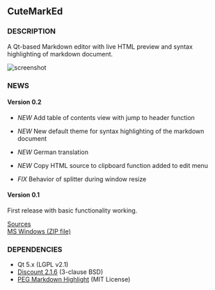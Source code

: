 ## CuteMarkEd


### DESCRIPTION

A Qt-based Markdown editor with live HTML preview and syntax highlighting of markdown document.

![screenshot](https://raw.github.com/cloose/CuteMarkEd/develop/images/screenshot_02.png)

### NEWS

#### Version 0.2

* _NEW_  Add table of contents view with jump to header function  
* _NEW_  New default theme for syntax highlighting of the markdown document
* _NEW_  German translation  
* _NEW_  Copy HTML source to clipboard function added to edit menu  

* _FIX_  Behavior of splitter during window resize


#### Version 0.1

First release with basic functionality working. 

[Sources](https://bitbucket.org/cloose/cutemarked/get/0.1.tar.gz)  
[MS Windows (ZIP file)](https://bitbucket.org/cloose/cutemarked/downloads/cutemarked-0.1.zip)

### DEPENDENCIES

* Qt 5.x (LGPL v2.1)
* [Discount 2.1.6](http://www.pell.portland.or.us/~orc/Code/discount/) (3-clause BSD)
* [PEG Markdown Highlight](http://hasseg.org/peg-markdown-highlight/) (MIT License)

